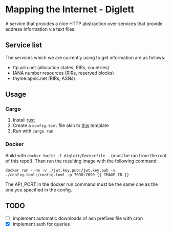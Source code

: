 # Mapping the Internet - Diglett
A service that provides a nice HTTP abstraction over services that provide address information via text files.

## Service list
The services which we are currently using to get information are as follows:
- ftp.arin.net (allocation states, RIRs, countries)
- IANA number resources (RIRs, reserved blocks)
- thyme.apnic.net (RIRs, ASNs)

## Usage
### Cargo
1. Install [rust](https://www.rust-lang.org/learn/get-started)
2. Create a `config.toml` file akin to [this](./config/config.toml) template
3. Run with `cargo run`

### Docker
Build with `docker build -f diglett/Dockerfile .` (must be ran from the root of this repo!). Than run the resulting image with the following command:
```
docker run --rm -v ./jwt.key.pub:/jwt.key.pub -v ./config.toml:/config.toml -p 7090:7090 {{ IMAGE_ID }}
```

The API_PORT in the docker run command must be the same one as the one you specified in the config.

## TODO
- [ ] implement automatic downloads of asn prefixes file with cron
- [x] implement auth for queries
